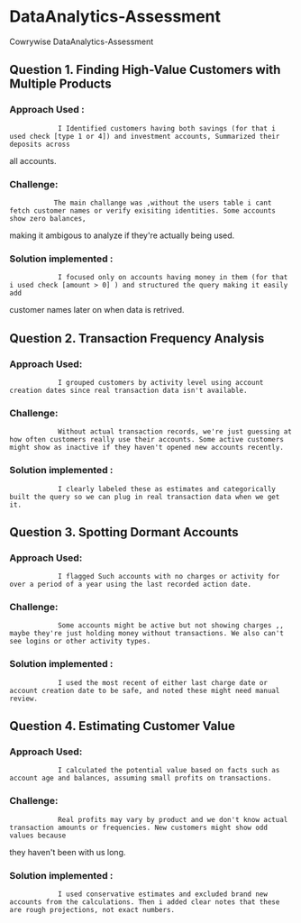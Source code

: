 # DataAnalytics-Assessment
Cowrywise DataAnalytics-Assessment

## Question 1. Finding High-Value Customers with Multiple Products

### Approach Used : 
                I Identified customers having both savings (for that i used check [type 1 or 4]) and investment accounts, Summarized their deposits across
all accounts.
### Challenge:
               The main challange was ,without the users table i cant fetch customer names or verify exisiting identities. Some accounts show zero balances,
making it ambigous to analyze if they're actually being used.
### Solution implemented : 
                I focused only on accounts having money in them (for that i used check [amount > 0] ) and structured the query making it easily add 
customer names later on when data is retrived.

## Question 2. Transaction Frequency Analysis

### Approach Used: 
                I grouped customers by activity level using account creation dates since real transaction data isn't available.
### Challenge: 
                Without actual transaction records, we're just guessing at how often customers really use their accounts. Some active customers might show as inactive if they haven't opened new accounts recently.
### Solution implemented : 
                I clearly labeled these as estimates and categorically built the query so we can plug in real transaction data when we get it.

## Question 3. Spotting Dormant Accounts

### Approach Used: 
                I flagged Such accounts with no charges or activity for over a period of a year using the last recorded action date.
### Challenge: 
                Some accounts might be active but not showing charges ,, maybe they're just holding money without transactions. We also can't see logins or other activity types.
### Solution implemented : 
                I used the most recent of either last charge date or account creation date to be safe, and noted these might need manual review.

## Question 4. Estimating Customer Value

### Approach Used: 
                I calculated the potential value based on facts such as account age and balances, assuming small profits on transactions.
### Challenge: 
                Real profits may vary by product and we don't know actual transaction amounts or frequencies. New customers might show odd values because
they haven't been with us long.
### Solution implemented : 
                I used conservative estimates and excluded brand new accounts from the calculations. Then i added clear notes that these are rough projections, not exact numbers.
